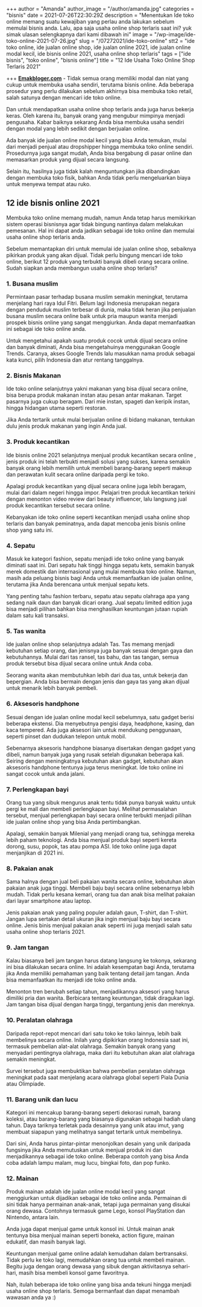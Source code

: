 +++
author = "Amanda"
author_image = "/author/amanda.jpg"
categories = "bisnis"
date = 2021-07-26T22:30:29Z
description = "Menentukan Ide toko online memang suatu kewajiban yang perlau anda lakukan sebelum memulai bisnis anda. Lalu, apa saja usaha online shop terlaris saat ini? yuk simak ulasan selengkapnya dari kami dibawah ini"
image = "/wp-image/ide-toko-online-2021-07-26.jpg"
slug = "/07272021/ide-toko-online"
stt2 = "ide toko online, ide jualan online shop, ide jualan online 2021, ide jualan online modal kecil, ide bisnis online 2021, usaha online shop terlaris"
tags = ["ide bisnis", "toko online", "bisnis online"]
title = "12 Ide Usaha Toko Online Shop Terlaris 2021"

+++
[**Emakbloger.com**](/) - Tidak semua orang memiliki modal dan niat yang cukup untuk membuka usaha sendiri, terutama bisnis online. Ada beberapa prosedur yang perlu dilakukan sebelum akhirnya bisa membuka toko retail, salah satunya dengan mencari ide toko online.

Dan untuk mendapatkan usaha online shop terlaris anda juga harus bekerja keras. Oleh karena itu, banyak orang yang mengubur mimpinya menjadi pengusaha. Kabar baiknya sekarang Anda bisa membuka usaha sendiri dengan modal yang lebih sedikit dengan berjualan online.

Ada banyak ide jualan online modal kecil yang bisa Anda temukan, mulai dari menjadi penjual atau dropshipper hingga membuka toko online sendiri. Prosedurnya juga sangat mudah, Anda bisa bergabung di pasar online dan memasarkan produk yang dijual secara langsung.

Selain itu, hasilnya juga tidak kalah menguntungkan jika dibandingkan dengan membuka toko fisik, bahkan Anda tidak perlu mengeluarkan biaya untuk menyewa tempat atau ruko.

## 12 ide bisnis online 2021

Membuka toko online memang mudah, namun Anda tetap harus memikirkan sistem operasi bisnisnya agar tidak bingung nantinya dalam melakukan pemesanan. Hal ini dapat anda jadikan sebagai ide toko online dan memulai usaha online shop terlaris anda.

Sebelum memantapkan diri untuk memulai ide jualan online shop, sebaiknya pikirkan produk yang akan dijual. Tidak perlu bingung mencari ide toko online, berikut 12 produk yang terbukti banyak dibeli orang secara online. Sudah siapkan anda membangun usaha online shop terlaris?

### 1. Busana muslim

Permintaan pasar terhadap busana muslim semakin meningkat, terutama menjelang hari raya Idul Fitri. Belum lagi Indonesia merupakan negara dengan penduduk muslim terbesar di dunia, maka tidak heran jika penjualan busana muslim secara online baik untuk pria maupun wanita menjadi prospek bisnis online yang sangat menggiurkan. Anda dapat memanfaatkan ini sebagai ide toko online anda.

Untuk mengetahui apakah suatu produk cocok untuk dijual secara online dan banyak diminati, Anda bisa mengetahuinya menggunakan Google Trends. Caranya, akses Google Trends lalu masukkan nama produk sebagai kata kunci, pilih Indonesia dan atur rentang tanggalnya.

### 2. Bisnis Makanan

Ide toko online selanjutnya yakni makanan yang bisa dijual secara online, bisa berupa produk makanan instan atau pesan antar makanan. Target pasarnya juga cukup beragam. Dari mie instan, spageti dan keripik instan, hingga hidangan utama seperti restoran.

Jika Anda tertarik untuk mulai berjualan online di bidang makanan, tentukan dulu jenis produk makanan yang ingin Anda jual.

### 3. Produk kecantikan

Ide bisnis online 2021 selanjutnya menjual produk kecantikan secara online , jenis produk ini telah terbukti menjadi solusi yang sukses, karena semakin banyak orang lebih memilih untuk membeli barang-barang seperti makeup dan perawatan kulit secara online daripada pergi ke toko.

Apalagi produk kecantikan yang dijual secara online juga lebih beragam, mulai dari dalam negeri hingga impor. Pelajari tren produk kecantikan terkini dengan menonton video review dari beauty influencer, lalu langsung jual produk kecantikan tersebut secara online.

Kebanyakan ide toko online seperti kecantikan menjadi usaha online shop terlaris dan banyak peminatnya, anda dapat mencoba jenis bisnis online shop yang satu ini.

### 4. Sepatu

Masuk ke kategori fashion, sepatu menjadi ide toko online yang banyak diminati saat ini. Dari sepatu hak tinggi hingga sepatu kets, semakin banyak merek domestik dan internasional yang mulai membuka toko online. Namun, masih ada peluang bisnis bagi Anda untuk memanfaatkan ide jualan online, terutama jika Anda berencana untuk menjual sepatu kets.

Yang penting tahu fashion terbaru, sepatu atau sepatu olahraga apa yang sedang naik daun dan banyak dicari orang. Jual sepatu limited edition juga bisa menjadi pilihan bahkan bisa menghasilkan keuntungan jutaan rupiah dalam satu kali transaksi.

### 5. Tas wanita

Ide jualan online shop selanjutnya adalah Tas.  Tas memang menjadi kebutuhan setiap orang, dan jenisnya juga banyak sesuai dengan gaya dan kebutuhannya. Mulai dari tas ransel, tas bahu, dan tas tangan, semua produk tersebut bisa dijual secara online untuk Anda coba.

Seorang wanita akan membutuhkan lebih dari dua tas, untuk bekerja dan bepergian. Anda bisa bermain dengan jenis dan gaya tas yang akan dijual untuk menarik lebih banyak pembeli.

### 6. Aksesoris handphone

Sesuai dengan ide jualan online modal kecil sebelumnya, satu gadget berisi beberapa ekstensi. Dia menyebutnya pengisi daya, headphone, kasing, dan kaca tempered. Ada juga aksesori lain untuk mendukung penggunaan, seperti pinset dan dudukan telepon untuk mobil.

Sebenarnya aksesoris handphone biasanya disertakan dengan gadget yang dibeli, namun banyak juga yang rusak setelah digunakan beberapa kali. Seiring dengan meningkatnya kebutuhan akan gadget, kebutuhan akan aksesoris handphone tentunya juga terus meningkat. Ide toko online ini sangat cocok untuk anda jalani.

### 7. Perlengkapan bayi

Orang tua yang sibuk mengurus anak tentu tidak punya banyak waktu untuk pergi ke mall dan membeli perlengkapan bayi. Melihat permasalahan tersebut, menjual perlengkapan bayi secara online terbukti menjadi pilihan ide jualan online shop yang bisa Anda pertimbangkan.

Apalagi, semakin banyak Milenial yang menjadi orang tua, sehingga mereka lebih paham teknologi. Anda bisa menjual produk bayi seperti kereta dorong, susu, popok, tas atau pompa ASI. Ide toko online juga dapat menjanjikan di 2021 ini.

### 8. Pakaian anak

Sama halnya dengan jual beli pakaian wanita secara online, kebutuhan akan pakaian anak juga tinggi. Membeli baju bayi secara online sebenarnya lebih mudah. Tidak perlu kesana kemari, orang tua dan anak bisa melihat pakaian dari layar smartphone atau laptop.

Jenis pakaian anak yang paling populer adalah gaun, T-shirt, dan T-shirt. Jangan lupa sertakan detail ukuran jika ingin menjual baju bayi secara online. Jenis binis menjual pakaian anak seperti ini juga menjadi salah satu usaha online shop terlaris 2021.

### 9. Jam tangan

Kalau biasanya beli jam tangan harus datang langsung ke tokonya, sekarang ini bisa dilakukan secara online. Ini adalah kesempatan bagi Anda, terutama jika Anda memiliki pemahaman yang baik tentang detail jam tangan. Anda bisa memanfaatkan itu menjadi ide toko online anda.

Menonton tren berubah setiap tahun, menjadikannya aksesori yang harus dimiliki pria dan wanita. Berbicara tentang keuntungan, tidak diragukan lagi. Jam tangan bisa dijual dengan harga tinggi, tergantung jenis dan mereknya.

### 10. Peralatan olahraga

Daripada repot-repot mencari dari satu toko ke toko lainnya, lebih baik membelinya secara online. Inilah yang dipikirkan orang Indonesia saat ini, termasuk pembelian alat-alat olahraga. Semakin banyak orang yang menyadari pentingnya olahraga, maka dari itu kebutuhan akan alat olahraga semakin meningkat.

Survei tersebut juga membuktikan bahwa pembelian peralatan olahraga meningkat pada saat menjelang acara olahraga global seperti Piala Dunia atau Olimpiade.

### 11. Barang unik dan lucu

Kategori ini mencakup barang-barang seperti dekorasi rumah, barang koleksi, atau barang-barang yang biasanya digunakan sebagai hadiah ulang tahun. Daya tariknya terletak pada desainnya yang unik atau imut, yang membuat siapapun yang melihatnya sangat tertarik untuk membelinya.

Dari sini, Anda harus pintar-pintar menonjolkan desain yang unik daripada fungsinya jika Anda memutuskan untuk menjual produk ini dan menjadikannya sebagai ide toko online. Beberapa contoh yang bisa Anda coba adalah lampu malam, mug lucu, bingkai foto, dan pop funko.

### 12. Mainan

Produk mainan adalah ide jualan online modal kecil yang sangat menggiurkan untuk dijadikan sebagai ide toko online anda. Permainan di sini tidak hanya permainan anak-anak, tetapi juga permainan yang disukai orang dewasa. Contohnya termasuk game Lego, konsol PlayStation dan Nintendo, antara lain.

Anda juga dapat menjual game untuk konsol ini. Untuk mainan anak tentunya bisa menjual mainan seperti boneka, action figure, mainan edukatif, dan masih banyak lagi.

Keuntungan menjual game online adalah kemudahan dalam bertransaksi. Tidak perlu ke toko lagi, memudahkan orang tua untuk membeli mainan. Begitu juga dengan orang dewasa yang sibuk dengan aktivitasnya sehari-hari, masih bisa membeli konsol game favoritnya.

Nah, itulah beberapa ide toko online yang bisa anda tekuni hingga menjadi usaha online shop terlaris. Semoga bermanfaat dan dapat menambah wawasan anda ya :)
